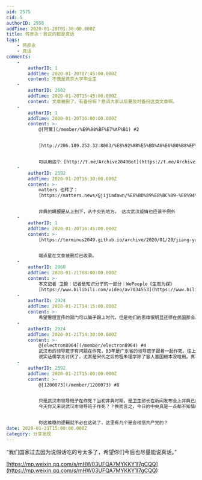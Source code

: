 ```yaml
---
aid: 2575
cid: 5
authorID: 2958
addTime: 2020-01-20T01:30:00.000Z
title: 蒋彦永：我说的都是真话
tags:
    - 蒋彦永
    - 真话
comments:
    -
        authorID: 1
        addTime: 2020-01-20T07:45:00.000Z
        content: 不愧是燕京大学毕业生
    -
        authorID: 2602
        addTime: 2020-01-20T15:45:00.000Z
        content: 文章被删了。有备份嘛？恳请大家以后要及时备份这类文章啊。
    -
        authorID: 1
        addTime: 2020-01-20T16:00:00.000Z
        content: >-
            @[阿篱](/member/%E9%98%BF%E7%AF%B1) #2


            [http://206.189.252.32:8083/%E8%92%8B%E5%BD%A6%E6%B0%B8%EF%BC%9A%E2%80%9C%E6%88%91%E8%AF%B4%E7%9A%84%E5%85%A8%E6%98%AF2003%E5%B9%B4%E7%9C%9F%E5%AE%9E%E6%83%85%E5%86%B5%E2%80%9D.html](http://206.189.252.32:8083/%E8%92%8B%E5%BD%A6%E6%B0%B8%EF%BC%9A%E2%80%9C%E6%88%91%E8%AF%B4%E7%9A%84%E5%85%A8%E6%98%AF2003%E5%B9%B4%E7%9C%9F%E5%AE%9E%E6%83%85%E5%86%B5%E2%80%9D.html)


            可以用这个 [http://t.me/Archive2049Bot](https://t.me/Archive2049Bot) 随手保存
    -
        authorID: 2592
        addTime: 2020-01-20T16:30:00.000Z
        content: >-
            matters 也转了：
            [https://matters.news/@jijiadawn/%E8%BD%89%E8%BC%89-%E8%94%A3%E5%BD%A5%E6%B0%B8-%E6%88%91%E8%AA%AA%E7%9A%84%E5%85%A8%E6%98%AF2003%E5%B9%B4%E7%9C%9F%E5%AF%A6%E6%83%85%E6%B3%81-zdpuAnfdzJbqiyvFfJkPZtkq8498exXz91VYUW9kfaQ8xbHUi](https://matters.news/@jijiadawn/%E8%BD%89%E8%BC%89-%E8%94%A3%E5%BD%A5%E6%B0%B8-%E6%88%91%E8%AA%AA%E7%9A%84%E5%85%A8%E6%98%AF2003%E5%B9%B4%E7%9C%9F%E5%AF%A6%E6%83%85%E6%B3%81-zdpuAnfdzJbqiyvFfJkPZtkq8498exXz91VYUW9kfaQ8xbHUi)


            非典的瞒报是从上到下，从中央到地方。 这次武汉疫情也应该不例外
    -
        authorID: 1
        addTime: 2020-01-20T16:45:00.000Z
        content: >-
            [https://terminus2049.github.io/archive/2020/01/20/jiang-yan-yong.html](https://terminus2049.github.io/archive/2020/01/20/jiang-yan-yong.html)


            端点星在文章被删后已收录。
    -
        authorID: 2960
        addTime: 2020-01-21T08:00:00.000Z
        content: >-
            本文记者 卫毅：记者是知识分子的一部分｜WePeople《生而为媒》
            [https://www.bilibili.com/video/av7034553](https://www.bilibili.com/video/av7034553)
    -
        authorID: 2924
        addTime: 2020-01-21T14:15:00.000Z
        content: >-
            希望管理宣传的部门可以脑子跟上时代，但是他们的思维很明显还停在民国那会。这次武汉已经好了，能报道了。最开始被抓的八个人应该放了，给他们道歉，赔偿。
    -
        authorID: 2924
        addTime: 2020-01-21T14:30:00.000Z
        content: >-
            @[electron8964](/member/electron8964) #4
            武汉市的领导班子有问题在作死，03年是广东省的领导班子跟着一起作死，往上的行动已经不错了。按照03年的路子这会儿，武汉还是没有感染，其他省的人还会闷在鼓里。而不是像今天这样口罩都断货了。
            说实话儒学太讨厌了，尤其是宋代之后的程朱理学除了害人害国根本没啥用。真不知道保留干啥。还有值得庆幸的是这回没有在山东爆发想想看山东的理学根深蒂固，官僚主义铜墙铁壁真的出在青岛或是菏泽。。。。估计这会儿官员病死了都要瞒着党中央妄图自己解决。
    -
        authorID: 2592
        addTime: 2020-01-21T15:00:00.000Z
        content: >-
            @[1200073](/member/1200073) #8


            只是武汉市领导班子在作死？当初非典时期，是卫生部长在新闻发布会上非典已经在控制中，才有了蒋医生对外暴露事情，后来卫生部长和北京副市长都被撸了。
            今天你又来说武汉市领导班子作死？？换而言之，今日的中央真是一点都不知情吗？ 事实是疫情在12月中旬就已经确定了，但是就有专家组去了武汉。


            你这维稳的逻辑就不必在这说了，这里有几个是会相信共产党的？
date: 2020-01-21T15:00:00.000Z
category: 分享发现
---
```


“我们国家过去因为说假话吃的亏太多了，希望你们今后也尽量能说真话。”

[https://mp.weixin.qq.com/s/mHW03UFQA7MYKKY1l7gCQQ](https://mp.weixin.qq.com/s/mHW03UFQA7MYKKY1l7gCQQ)
